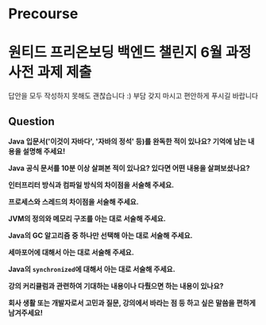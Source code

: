 # Precourse

# 원티드 프리온보딩 백엔드 챌린지 6월 과정 사전 과제 제출
답안을 모두 작성하지 못해도 괜찮습니다 :)
부담 갖지 마시고 편안하게 푸시길 바랍니다

## Question
**Java 입문서('이것이 자바다', '자바의 정석' 등)를 완독한 적이 있나요? 기억에 남는 내용을 설명해 주세요!**
> 

**Java 공식 문서를 10분 이상 살펴본 적이 있나요? 있다면 어떤 내용을 살펴보셨나요?**
> 

**인터프리터 방식과 컴파일 방식의 차이점을 서술해 주세요.**
> 

**프로세스와 스레드의 차이점을 서술해 주세요.**
> 

**JVM의 정의와 메모리 구조를 아는 대로 서술해 주세요.**
> 

**Java의 GC 알고리즘 중 하나만 선택해 아는 대로 서술해 주세요.**
> 

**세마포어에 대해서 아는 대로 서술해 주세요.**
> 

**Java의 `synchronized`에 대해서 아는 대로 서술해 주세요.**
> 

**강의 커리큘럼과 관련하여 기대하는 내용이나 다뤘으면 하는 내용이 있나요?**
> 

**회사 생활 또는 개발자로서 고민과 질문, 강의에서 바라는 점 등 하고 싶은 말씀을 편하게 남겨주세요!**
>
